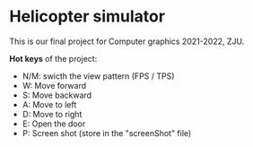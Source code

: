 # Helicopter simulator

This is our final project for Computer graphics 2021-2022, ZJU.



**Hot keys** of the project:

- N/M: swicth the view pattern (FPS / TPS)
- W: Move forward
- S: Move backward
- A: Move to left
- D: Move to right
- E: Open the door
- P: Screen shot (store in the "screenShot" file)